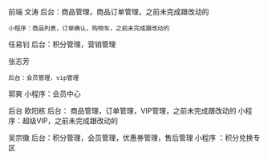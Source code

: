前端
文涛
    后台：商品管理，商品订单管理，之前未完成跟改动的

    小程序：商品列表，订单确认，购物车，之前未完成跟改动的
任易钊 
    后台：积分管理，营销管理

张志芳

    后台：会员管理，vip管理

郭爽
    小程序：会员中心


后台
欧阳栋
    后台： 商品管理，订单管理，VIP管理，之前未完成跟改动的
    小程序：超级VIP，之前未完成跟改动的


吴宗徽
    后台：积分管理，会员管理，优惠券管理，售后管理
    小程序 ：积分兑换专区